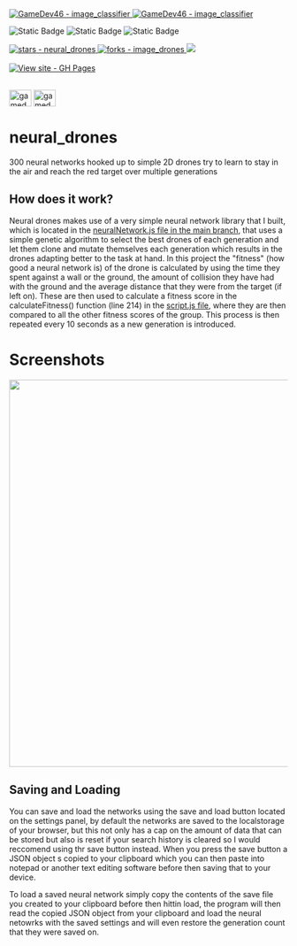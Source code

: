 <a href="https://github.com/GameDev46" title="Go to profile">
    <img src="https://img.shields.io/static/v1?label=GameDev46&message=|&color=Green&logo=github&style=for-the-badge&labelColor=1f1f22" alt="GameDev46 - image_classifier">
    <img src="https://img.shields.io/badge/Version-0.1.7-green?style=for-the-badge&labelColor=1f1f22&color=Green" alt="GameDev46 - image_classifier">
</a>


![Static Badge](https://img.shields.io/badge/--1f1f22?style=for-the-badge&logo=HTML5)
![Static Badge](https://img.shields.io/badge/--1f1f22?style=for-the-badge&logo=CSS3&logoColor=6060ef)
![Static Badge](https://img.shields.io/badge/--1f1f22?style=for-the-badge&logo=JavaScript)
    
<a href="https://github.com/GameDev46/neural_drones/stargazers">
    <img src="https://img.shields.io/github/stars/GameDev46/neural_drones?style=for-the-badge&labelColor=1f1f22" alt="stars - neural_drones">
</a>

<a href="https://github.com/GameDev46/neural_drones/forks">
    <img src="https://img.shields.io/github/forks/GameDev46/neural_drones?style=for-the-badge&labelColor=1f1f22" alt="forks - image_drones">
</a>

<a href="https://github.com/GameDev46/neural_drones/issues">
    <img src="https://img.shields.io/github/issues/GameDev46/neural_drones?style=for-the-badge&labelColor=1f1f22&color=blue"/>
 </a>

<br>
<br>

<div align="left">
<a href="https://gamedev46.github.io/neural_drones/">
    <img src="https://img.shields.io/badge/View_site-GH_Pages-2ea44f?style=for-the-badge&labelColor=1f1f22" alt="View site - GH Pages">
</a>
</div>

<br>

<p align="left">
<a href="https://twitter.com/gamedev46" target="blank"><img align="center" src="https://raw.githubusercontent.com/rahuldkjain/github-profile-readme-generator/master/src/images/icons/Social/twitter.svg" alt="gamedev46" height="30" width="40" /></a>
<a href="https://www.youtube.com/c/gamedev46" target="blank"><img align="center" src="https://raw.githubusercontent.com/rahuldkjain/github-profile-readme-generator/master/src/images/icons/Social/youtube.svg" alt="gamedev46" height="30" width="40" /></a>
</p>

# neural_drones

300 neural networks hooked up to simple 2D drones try to learn to stay in the air and reach the red target over multiple generations

## How does it work?

Neural drones makes use of a very simple neural network library that I built, which is located in the [neuralNetwork.js file in the main branch](/neuralNetwork.js), that uses a simple genetic algorithm to select the best drones of each generation and let them clone and mutate themselves each generation which results in the drones adapting better to the task at hand. In this project the "fitness" (how good a neural network is) of the drone is calculated by using the time they spent against a wall or the ground, the amount of collision they have had with the ground and the average distance that they were from the target (if left on). These are then used to calculate a fitness score in the calculateFitness() function (line 214) in the [script.js file](/script.js), where they are then compared to all the other fitness scores of the group. This process is then repeated every 10 seconds as a new generation is introduced.

# Screenshots

<p>
    <img src="https://github.com/GameDev46/neural_drones/assets/76485006/056e37c4-eacd-42ee-a4e1-e44932ffb552" width="700">
</p>


## Saving and Loading

You can save and load the networks using the save and load button located on the settings panel, by default the networks are saved to the localstorage of your browser, but this not only has a cap on the amount of data that can be stored but also is reset if your search history is cleared so I would reccomend using thr save button instead. When you press the save button a JSON object s copied to your clipboard which you can then paste into notepad or another text editing software before then saving that to your device.

To load a saved neural network simply copy the contents of the save file you created to your clipboard before then hittin load, the program will then read the copied JSON object from your clipboard and load the neural netowrks with the saved settings and will even restore the generation count that they were saved on.
